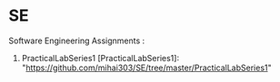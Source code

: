 # SE
Software Engineering Assignments :

1. PracticalLabSeries1 [PracticalLabSeries1]: "https://github.com/mihai303/SE/tree/master/PracticalLabSeries1"
